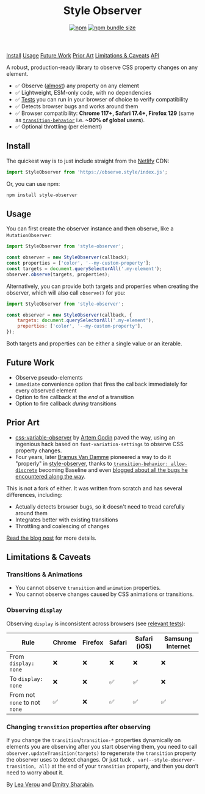 <header slot=header>

# Style Observer

[![npm](https://img.shields.io/npm/v/style-observer)](https://www.npmjs.com/package/style-observer)
[![npm bundle size](https://img.shields.io/bundlephobia/minzip/style-observer)](https://bundlephobia.com/package/style-observer)
</header>

<nav slot="navigation">

  <a href="#install">Install</a>
  <a href="#usage">Usage</a>
  <a href="#future-work">Future Work</a>
  <a href="#prior-art">Prior Art</a>
  <a href="#limitations--caveats">Limitations & Caveats</a>
  <a href="/api">API</a>
  <a href="https://github.com/leaverou/style-observer"><wa-icon name="github" label="GitHub" family="brands"></wa-icon></a>
</nav>

A robust, production-ready library to observe CSS property changes on any element.

- ✅ Observe ([almost](#limitations--caveats)) any property on any element
- ✅ Lightweight, ESM-only code, with no dependencies
- ✅ [Tests](tests) you can run in your browser of choice to verify compatibility
- ✅ Detects browser bugs and works around them
- ✅ Browser compatibility: **Chrome 117+, Safari 17.4+, Firefox 129** (same as [`transition-behavior`](https://caniuse.com/mdn-css_properties_transition-behavior) i.e. <strong>~90% of global users</strong>).
- ✅ Optional throttling (per element)

## Install

The quickest way is to just include straight from the [Netlify](https://www.netlify.com/) CDN:

```js
import StyleObserver from 'https://observe.style/index.js';
```

Or, you can use npm:

```sh
npm install style-observer
```

## Usage

You can first create the observer instance and then observe, like a `MutationObserver`:

```js
import StyleObserver from 'style-observer';

const observer = new StyleObserver(callback);
const properties = ['color', '--my-custom-property'];
const targets = document.querySelectorAll('.my-element');
observer.observe(targets, properties);
```

Alternatively, you can provide both targets and properties when creating the observer,
which will also call `observe()` for you:

```js
import StyleObserver from 'style-observer';

const observer = new StyleObserver(callback, {
	targets: document.querySelectorAll('.my-element'),
	properties: ['color', '--my-custom-property'],
});
```

Both targets and properties can be either a single value or an iterable.


## Future Work

- Observe pseudo-elements
- `immediate` convenience option that fires the callback immediately for every observed element
- Option to fire callback at the *end* of a transition
- Option to fire callback *during* transitions

## Prior Art

- [css-variable-observer](https://github.com/fluorumlabs/css-variable-observer) by [Artem Godin](https://github.com/fluorumlabs) paved the way,
using an ingenious hack based on `font-variation-settings` to observe CSS property changes.
- Four years, later [Bramus Van Damme](https://github.com/bramus) pioneered a way to do it "properly" in [style-observer](https://github.com/bramus/style-observer),
thanks to [`transition-behavior: allow-discrete`](https://caniuse.com/mdn-css_properties_transition-behavior) becoming Baseline and even [blogged about all the bugs he encountered along the way](https://www.bram.us/2024/08/31/introducing-bramus-style-observer-a-mutationobserver-for-css/).

This is not a fork of either. It was written from scratch and has several differences, including:
- Actually detects browser bugs, so it doesn't need to tread carefully around them
- Integrates better with existing transitions
- Throttling and coalescing of changes

[Read the blog post](https://lea.verou.me/2025/style-observer/) for more details.

## Limitations & Caveats

### Transitions & Animations

- You cannot observe `transition` and `animation` properties.
- You cannot observe changes caused by CSS animations or transitions.

### Observing `display`

Observing `display` is inconsistent across browsers (see [relevant tests](tests/?test=display)):

| Rule | Chrome | Firefox | Safari | Safari (iOS) | Samsung Internet |
| --- | --- | --- | --- | --- | --- |
| From `display: none` | ❌ | ❌ | ❌ | ❌ | ❌ |
| To `display: none` | ❌ | ❌ | ✅ | ✅ | ❌ |
| From not `none` to not `none` |  ✅ | ❌ | ✅ | ✅ | ✅ |

### Changing `transition` properties after observing

If you change the `transition`/`transition-*` properties dynamically on elements you are observing after you start observing them,
you need to call `observer.updateTransition(targets)` to regenerate the `transition` property the observer uses to detect changes.
Or just tuck `, var(--style-observer-transition, all)` at the end of your `transition` property, and then you don’t need to worry about it.

<footer slot=footer>

By [Lea Verou](https://lea.verou.me/) and [Dmitry Sharabin](https://d12n.me/).
</footer>
